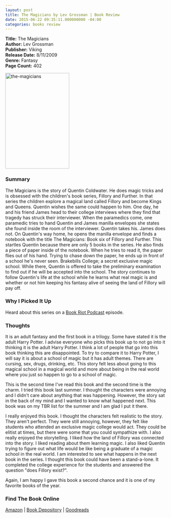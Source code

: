 ```yaml
---
layout: post
title: The Magicians by Lev Grossman | Book Review
date: 2015-06-22 09:35:11.000000000 -04:00
categories: books review
---
```

<p><strong>Title:</strong> The Magicians<br />
<strong>Author:</strong> Lev Grossman<br />
<strong>Publisher:</strong> Viking<br />
<strong>Release Date:</strong> 8/11/2009<br />
<strong>Genre:</strong> Fantasy<br />
<strong>Page Count:</strong> 402</p>
<p><img src="http://images.abovethetreeline.com/ea/PP/images/jacket_covers/original/9780452296299.jpg?width=1000" alt="the-magicians" width="200" height="300" /></p>
<h3>Summary</h3>
<p>The Magicians is the story of Quentin Coldwater. He does magic tricks and is obsessed with the children's book series, Fillory and Further. In that series the children explore a magical land called Fillory and become Kings and Queens. Quentin wishes the same could happen to him. One day, he and his friend James head to their college interviews where they find that tragedy has struck their interviewer. When the paramedics come, one paramedic tries to hand Quentin and James manilla envelopes she states she found inside the room of the interviewer. Quentin takes his. James does not. On Quentin's way home, he opens the manilla envelope and finds a notebook with the title The Magicians: Book six of Fillory and Further. This startles Quentin because there are only 5 books in the series. He also finds a piece of paper inside of the notebook. When he tries to read it, the paper flies out of his hand. Trying to chase down the paper, he ends up in front of a school he's never seen. Brakebills College; a secret exclusive magic school. While there, Quentin is offered to take the preliminary examination to find out if he will be accepted into the school. The story continues to follow Quentin's life at the school while he learns what real magic is and whether or not him keeping his fantasy alive of seeing the land of Fillory will pay off.</p>
<h3>Why I Picked It Up</h3>
<p>Heard about this series on a <a href="http://bookriot.com/category/podcast/">Book Riot Podcast</a> episode.</p>
<h3>Thoughts</h3>
<p>It is an adult fantasy and the first book in a trilogy. Some have stated it is the adult Harry Potter. I advise everyone who picks this book up to not go into it thinking it is the adult Harry Potter. I think a lot of people that go into this book thinking this are disappointed. To try to compare it to Harry Potter, I will say it is about a school of magic but it has adult themes. There are cursing, sex, drugs, drinking, etc. This story felt less about going to this magical school in a magical world and more about being in the real world where you just so happen to go to a school of magic.</p>
<p>This is the second time I've read this book and the second time is the charm. I tried this book last summer. I thought the characters were annoying and I didn't care about anything that was happening. However, the story sat in the back of my mind and I wanted to know what happened next. This book was on my TBR list for the summer and I am glad I put it there.</p>
<p>I really enjoyed this book. I thought the characters felt realistic to the story. They aren't perfect. They were still annoying, however, they felt like students who attended an exclusive magic college would act. They could be elitist at times, but there were some that you could sympathize with. I also really enjoyed the storytelling. I liked how the land of Fillory was connected into the story. I liked reading about them learning magic. I also liked Quentin trying to figure out what life would be like being a graduate of a magic school in the real world. I am interested to see what happens in the next book in the series. I thought this book could have been a stand-a-lone. It completed the college experience for the students and answered the question "does Fillory exist?".</p>
<p>Again, I am happy I gave this book a second chance and it is one of my favorite books of the year.</p>
<h3>Find The Book Online</h3>
<p><a href="http://amzn.to/1K8sKPi">Amazon</a> | <a href="http://www.bookdepository.com/Magicians-Lev-Grossman/9780452296299/?a_aid=cdlampley">Book Depository</a> | <a href="https://www.goodreads.com/book/show/7125342-the-magicians">Goodreads</a></p>


